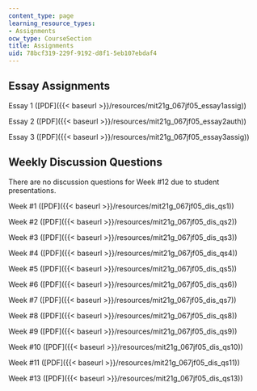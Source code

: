 ```yaml
---
content_type: page
learning_resource_types:
- Assignments
ocw_type: CourseSection
title: Assignments
uid: 78bcf319-229f-9192-d8f1-5eb107ebdaf4
---
```


Essay Assignments
-----------------

Essay 1 ([PDF]({{< baseurl >}}/resources/mit21g_067jf05_essay1assig))

Essay 2 ([PDF]({{< baseurl >}}/resources/mit21g_067jf05_essay2auth))

Essay 3 ([PDF]({{< baseurl >}}/resources/mit21g_067jf05_essay3assig))

Weekly Discussion Questions
---------------------------

There are no discussion questions for Week #12 due to student presentations.

Week #1 ([PDF]({{< baseurl >}}/resources/mit21g_067jf05_dis_qs1))

Week #2 ([PDF]({{< baseurl >}}/resources/mit21g_067jf05_dis_qs2))

Week #3 ([PDF]({{< baseurl >}}/resources/mit21g_067jf05_dis_qs3))

Week #4 ([PDF]({{< baseurl >}}/resources/mit21g_067jf05_dis_qs4))

Week #5 ([PDF]({{< baseurl >}}/resources/mit21g_067jf05_dis_qs5))

Week #6 ([PDF]({{< baseurl >}}/resources/mit21g_067jf05_dis_qs6))

Week #7 ([PDF]({{< baseurl >}}/resources/mit21g_067jf05_dis_qs7))

Week #8 ([PDF]({{< baseurl >}}/resources/mit21g_067jf05_dis_qs8))

Week #9 ([PDF]({{< baseurl >}}/resources/mit21g_067jf05_dis_qs9))

Week #10 ([PDF]({{< baseurl >}}/resources/mit21g_067jf05_dis_qs10))

Week #11 ([PDF]({{< baseurl >}}/resources/mit21g_067jf05_dis_qs11))

Week #13 ([PDF]({{< baseurl >}}/resources/mit21g_067jf05_dis_qs13))